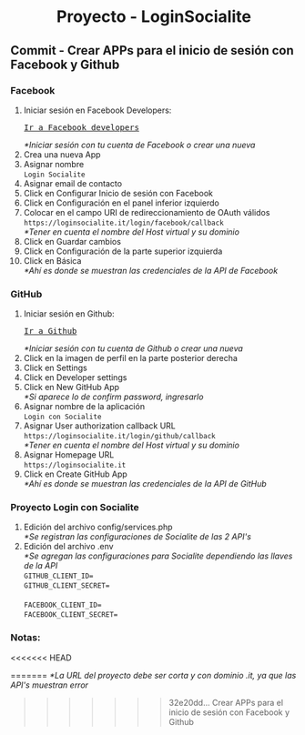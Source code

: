 
<!-- Title -->
<h1 align="center">Proyecto - LoginSocialite</h1>
<!-- End Title -->

<!-- Commit name -->
<h2>Commit - <strong>Crear APPs para el inicio de sesión con Facebook y Github</strong></h2>
<!-- End Commit name -->

<!-- Commit instructions -->
  <!-- API Facebook -->
  <h3>Facebook</h3>
  <ol>
    <li>
      Iniciar sesión en Facebook Developers:
      <pre><a href="https://www.facebook.com/login/?next=https%3A%2F%2Fdevelopers.facebook.com%2F%3Fno_redirect%3D1">Ir a Facebook developers</a></pre>
      <em>*Iniciar sesión con tu cuenta de Facebook o crear una nueva</em>
    </li>
    <li>
      Crea una nueva App
    </li>
    <li>
      Asignar nombre
      <br>
      <code>Login Socialite</code>
    </li>
    <li>Asignar email de contacto</li>
    <li>Click en Configurar Inicio de sesión con Facebook</li>
    <li>Click en Configuración en el panel inferior izquierdo</li>
    <li>
      Colocar en el campo URI de redireccionamiento de OAuth válidos
      <br>
      <code>https://loginsocialite.it/login/facebook/callback</code>
      <br>
      <em>*Tener en cuenta el nombre del Host virtual y su dominio</em>
    </li>
    <li>Click en Guardar cambios</li>
    <li>Click en Configuración de la parte superior izquierda</li>
    <li>
      Click en Básica
      <br>
      <em>*Ahí es donde se muestran las credenciales de la API de Facebook</em>
    </li>
  </ol>

  <!-- API Github -->
  <h3>GitHub</h3>
  <ol>
    <li>
      Iniciar sesión en Github:
      <pre><a href="https://github.com/">Ir a Github</a></pre>
      <em>*Iniciar sesión con tu cuenta de Github o crear una nueva</em>
    </li>
    <li>Click en la imagen de perfil en la parte posterior derecha</li>
    <li>Click en Settings</li>
    <li>Click en Developer settings</li>
    <li>
      Click en New GitHub App
      <br>
      <em>*Si aparece lo de confirm password, ingresarlo</em>
    </li>
    <li>
      Asignar nombre de la aplicación
      <br>
      <code>Login con Socialite</code>
    </li>
    <li>
      Asignar User authorization callback URL
      <br>
      <code>https://loginsocialite.it/login/github/callback</code>
      <br>
      <em>*Tener en cuenta el nombre del Host virtual y su dominio</em>
    </li>
    <li>
      Asignar Homepage URL
      <br>
      <code>https://loginsocialite.it</code>
    </li>
    <li>
      Click en Create GitHub App
      <br>
      <em>*Ahí es donde se muestran las credenciales de la API de GitHub</em>
    </li>
  </ol>

  <!-- Proyecto Login con Socialite -->
  <h3>Proyecto Login con Socialite</h3>
  <ol>
    <li>
      Edición del archivo config/services.php
      <br>
      <em>*Se registran las configuraciones de Socialite de las 2 API's</em>
    </li>
    <li>
      Edición del archivo .env
      <br>
      <em>*Se agregan las configuraciones para Socialite dependiendo las llaves de la API</em>
      <br>
      <code>GITHUB_CLIENT_ID=</code>
      <br>
      <code>GITHUB_CLIENT_SECRET=</code>
      <br>
      <br>
      <code>FACEBOOK_CLIENT_ID=</code>
      <br>
      <code>FACEBOOK_CLIENT_SECRET=</code>
    </li>
  </ol>
<!-- End Commit instructions -->
<!-- Notes -->
<h3>Notas:</h3>
<ul>

</ul>

<<<<<<< HEAD
<em></em>
<!-- End notes -->
=======
<em>*La URL del proyecto debe ser corta y con dominio .it, ya que las API's muestran error</em>
<!-- End notes -->
>>>>>>> 32e20dd... Crear APPs para el inicio de sesión con Facebook y Github
